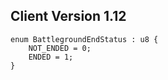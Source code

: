 ## Client Version 1.12

```rust,ignore
enum BattlegroundEndStatus : u8 {
    NOT_ENDED = 0;    
    ENDED = 1;    
}

```
